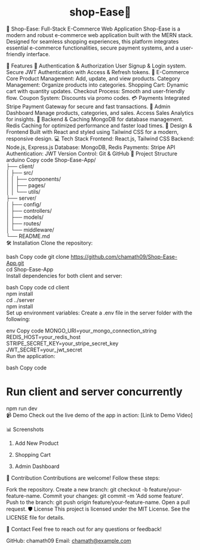 <h1 align="center">shop-Ease🛒</h1>

🚀 Shop-Ease: Full-Stack E-Commerce Web Application
Shop-Ease is a modern and robust e-commerce web application built with the MERN stack. Designed for seamless shopping experiences, this platform integrates essential e-commerce functionalities, secure payment systems, and a user-friendly interface.

🌟 Features
🔐 Authentication & Authorization
User Signup & Login system.
Secure JWT Authentication with Access & Refresh tokens.
🛒 E-Commerce Core
Product Management: Add, update, and view products.
Category Management: Organize products into categories.
Shopping Cart: Dynamic cart with quantity updates.
Checkout Process: Smooth and user-friendly flow.
Coupon System: Discounts via promo codes.
💳 Payments
Integrated Stripe Payment Gateway for secure and fast transactions.
👑 Admin Dashboard
Manage products, categories, and sales.
Access Sales Analytics for insights.
🔧 Backend & Caching
MongoDB for database management.
Redis Caching for optimized performance and faster load times.
🎨 Design & Frontend
Built with React and styled using Tailwind CSS for a modern, responsive design.
💻 Tech Stack
Frontend: React.js, Tailwind CSS
Backend: Node.js, Express.js
Database: MongoDB, Redis
Payments: Stripe API
Authentication: JWT
Version Control: Git & GitHub
📂 Project Structure
arduino
Copy code
Shop-Ease-App/  
├── client/  
│   ├── src/  
│   │   ├── components/  
│   │   ├── pages/  
│   │   └── utils/  
├── server/  
│   ├── config/  
│   ├── controllers/  
│   ├── models/  
│   ├── routes/  
│   └── middleware/  
└── README.md  
🛠️ Installation
Clone the repository:

bash
Copy code
git clone https://github.com/chamath09/Shop-Ease-App.git  
cd Shop-Ease-App  
Install dependencies for both client and server:

bash
Copy code
cd client  
npm install  
cd ../server  
npm install  
Set up environment variables:
Create a .env file in the server folder with the following:

env
Copy code
MONGO_URI=your_mongo_connection_string  
REDIS_HOST=your_redis_host  
STRIPE_SECRET_KEY=your_stripe_secret_key  
JWT_SECRET=your_jwt_secret  
Run the application:

bash
Copy code
# Run client and server concurrently  
npm run dev  
📹 Demo
Check out the live demo of the app in action: [Link to Demo Video]

📊 Screenshots
1. Add New Product

2. Shopping Cart

3. Admin Dashboard

🤝 Contribution
Contributions are welcome! Follow these steps:

Fork the repository.
Create a new branch: git checkout -b feature/your-feature-name.
Commit your changes: git commit -m 'Add some feature'.
Push to the branch: git push origin feature/your-feature-name.
Open a pull request.
🛡️ License
This project is licensed under the MIT License. See the LICENSE file for details.

📧 Contact
Feel free to reach out for any questions or feedback!

GitHub: chamath09
Email: chamath@example.com
